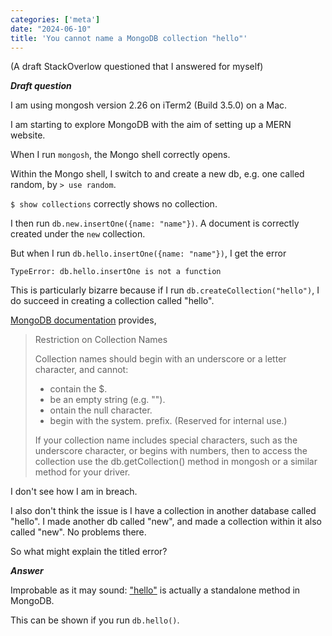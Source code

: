 ```yaml
---
categories: ['meta']
date: "2024-06-10"
title: 'You cannot name a MongoDB collection "hello"'
---
```


(A draft StackOverlow questioned that I answered for myself)

***Draft question***

I am using mongosh version 2.26 on iTerm2 (Build 3.5.0) on a Mac.

I am starting to explore MongoDB with the aim of setting up a MERN website.

When I run `mongosh`, the Mongo shell correctly opens.

Within the Mongo shell, I switch to and create a new db, e.g. one called random, by `> use random`.

`$ show collections` correctly shows no collection.

I then run `db.new.insertOne({name: "name"})`.  A document is correctly created under the `new` collection.

But when I run `db.hello.insertOne({name: "name"})`, I get the error

`TypeError: db.hello.insertOne is not a function`

This is particularly bizarre because if I run `db.createCollection("hello")`, I do succeed in creating a collection called "hello".

[MongoDB documentation](https://www.mongodb.com/docs/manual/reference/limits/#naming-restrictions) provides,


> Restriction on Collection Names
>
> Collection names should begin with an underscore or a letter character, and cannot:
> 
>- contain the $.
>- be an empty string (e.g. "").
>- ontain the null character.
>- begin with the system. prefix. (Reserved for internal use.)
> 
> If your collection name includes special characters, such as the underscore character, or begins with numbers, then to access the collection use the db.getCollection() method in mongosh or a similar method for your driver.
>

I don't see how I am in breach.

I also don't think the issue is I have a collection in another database called "hello".  I made another db called "new", and made a collection within it also called "new".  No problems there.

So what might explain the titled error?

***Answer***

Improbable as it may sound: ["hello"](https://www.mongodb.com/docs/manual/reference/command/hello/) is actually a standalone method in MongoDB.

This can be shown if you run `db.hello()`.